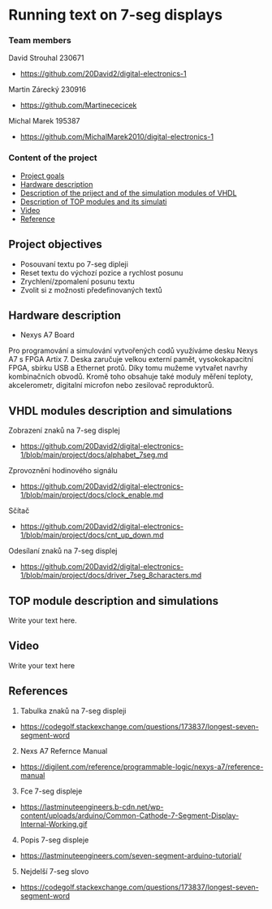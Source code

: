 # Running text on 7-seg displays

### Team members

David Strouhal 230671
* https://github.com/20David2/digital-electronics-1

Martin Zárecký 230916
* https://github.com/Martinececicek

Michal Marek 195387
* https://github.com/MichalMarek2010/digital-electronics-1


### Content of the project

* [Project goals](#objectives)
* [Hardware description](#hardware)
* [Description of the priject and of the simulation modules of VHDL](#modules)
* [Description of TOP modules and its simulati](#top)
* [Video](#video)
* [Reference](#references)

<a name="objectives"></a>

## Project objectives

* Posouvaní textu po 7-seg dipleji
* Reset textu do výchozí pozice a rychlost posunu
* Zrychlení/zpomalení posunu textu
* Zvolit si z možnosti předefinovaných textů 

<a name="hardware"></a>

## Hardware description

* Nexys A7 Board

Pro programování a simulování vytvořených codů využíváme desku Nexys A7 s FPGA Artix 7. Deska zaručuje velkou externí pamět, vysokokapacitní FPGA, sbírku USB a Ethernet protů. Díky tomu mužeme vytvařet navrhy kombinačních obvodů. Kromě toho obsahuje také moduly měření teploty, akcelerometr, digitalní microfon nebo zesilovač reproduktorů. 

<a name="modules"></a>

## VHDL modules description and simulations

Zobrazení znaků na 7-seg displej
* https://github.com/20David2/digital-electronics-1/blob/main/project/docs/alphabet_7seg.md

Zprovoznění hodinového signálu
* https://github.com/20David2/digital-electronics-1/blob/main/project/docs/clock_enable.md

Sčítač
* https://github.com/20David2/digital-electronics-1/blob/main/project/docs/cnt_up_down.md

Odesílaní znaků na 7-seg displej
* https://github.com/20David2/digital-electronics-1/blob/main/project/docs/driver_7seg_8characters.md

<a name="top"></a>

## TOP module description and simulations

Write your text here.

<a name="video"></a>

## Video

Write your text here

<a name="references"></a>

## References

1. Tabulka znaků na 7-seg displeji
* https://codegolf.stackexchange.com/questions/173837/longest-seven-segment-word
2. Nexs A7 Refernce Manual
* https://digilent.com/reference/programmable-logic/nexys-a7/reference-manual
3. Fce 7-seg displeje
* https://lastminuteengineers.b-cdn.net/wp-content/uploads/arduino/Common-Cathode-7-Segment-Display-Internal-Working.gif
4. Popis 7-seg displeje
* https://lastminuteengineers.com/seven-segment-arduino-tutorial/
5. Nejdelší 7-seg slovo
* https://codegolf.stackexchange.com/questions/173837/longest-seven-segment-word

